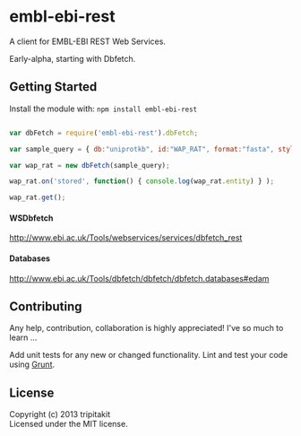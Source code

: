 # embl-ebi-rest

A client for EMBL-EBI REST Web Services.

Early-alpha, starting with Dbfetch.


## Getting Started
Install the module with: `npm install embl-ebi-rest`

```javascript

var dbFetch = require('embl-ebi-rest').dbFetch;

var sample_query = { db:"uniprotkb", id:"WAP_RAT", format:"fasta", style:"raw" }

var wap_rat = new dbFetch(sample_query);

wap_rat.on('stored', function() { console.log(wap_rat.entity) } );

wap_rat.get(); 

```

#### WSDbfetch
http://www.ebi.ac.uk/Tools/webservices/services/dbfetch_rest

#### Databases
http://www.ebi.ac.uk/Tools/dbfetch/dbfetch/dbfetch.databases#edam

## Contributing
Any help, contribution, collaboration is highly appreciated! I've so much to learn ...

Add unit tests for any new or changed functionality. Lint and test your code using [Grunt](http://gruntjs.com/).


## License
Copyright (c) 2013 tripitakit  
Licensed under the MIT license.



